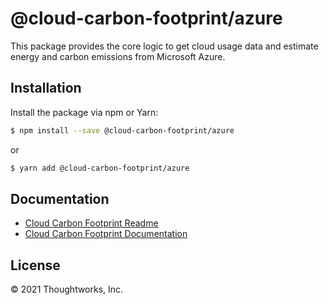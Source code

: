 # @cloud-carbon-footprint/azure

This package provides the core logic to get cloud usage data and estimate energy and carbon emissions from Microsoft Azure.

## Installation

Install the package via npm or Yarn:

```sh
$ npm install --save @cloud-carbon-footprint/azure
```

or

```sh
$ yarn add @cloud-carbon-footprint/azure
```

## Documentation

- [Cloud Carbon Footprint Readme](https://github.com/cloud-carbon-footprint/cloud-carbon-footprint/blob/trunk/README.md)
- [Cloud Carbon Footprint Documentation](https://github.com/cloud-carbon-footprint/cloud-carbon-footprint/tree/trunk/microsite/docs/README.md)

## License

© 2021 Thoughtworks, Inc.
